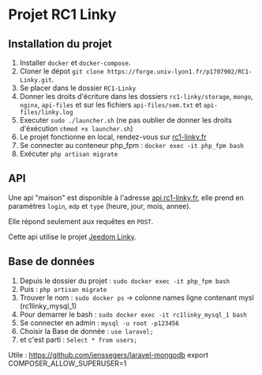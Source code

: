 # Projet RC1 Linky

## Installation du projet

1. Installer `docker` et `docker-compose`.
2. Cloner le dépot `git clone https://forge.univ-lyon1.fr/p1707902/RC1-Linky.git`.
3. Se placer dans le dossier `RC1-Linky` 
4. Donner les droits d'écriture dans les dossiers `rc1-linky/storage`, `mongo`, `nginx`, `api-files` et sur les fichiers `api-files/sem.txt` et `api-files/linky.log`
5. Executer `sudo ./launcher.sh` (ne pas oublier de donner les droits d'éxécution `chmod +x launcher.sh`)
6. Le projet fonctionne en local, rendez-vous sur [rc1-linky.fr](http://rc1-linky.fr)
7. Se connecter au conteneur php_fpm : `docker exec -it php_fpm bash`
8. Exécuter `php artisan migrate`

## API 
Une api "maison" est disponible à l'adresse [api.rc1-linky.fr](http://api.rc1-linky.fr), elle prend en paramètres `login`, `mdp` et `type` (heure, jour, mois, annee). 

Elle répond seulement aux requêtes en `POST`.

Cette api utilise le projet [Jeedom Linky](https://github.com/Asdepique777/jeedom_linky).

## Base de données

1. Depuis le dossier du projet : `sudo docker exec -it php_fpm bash`
2. Puis : `php artisan migrate`
3. Trouver le nom : `sudo docker ps` -> colonne names ligne contenant mysl (rc1linky_mysql_1)
3. Pour demarrer le bash : `sudo docker exec -it rc1linky_mysql_1 bash`
4. Se connecter en admin : `mysql -u root -p123456`
5. Choisir la Base de donnée : `use laravel;`
6. et c'est parti : `Select * from users;`



Utile :
https://github.com/jenssegers/laravel-mongodb
export COMPOSER_ALLOW_SUPERUSER=1

